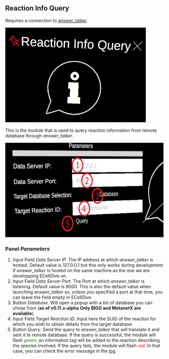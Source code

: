 ## Reaction Info Query
Requires a connection to [answer_talker](https://github.com/ecell/answer_talker).

<img src="../../../resources/images/modules/reaction_info_query.jpg" alt="Reaction Info Query" style="height: 300px;"/>

This is the module that is used to query reaction information from remote database through *answer_talker*.

<img src="../../../resources/images/modules/1x/reaction_info_query_panel.png" alt="RIQ panel" style="height: 300px;"/>

### Panel *Parameters*
1. Input Field *Data Server IP*. The IP address at which *answer_talker* is hosted. Default value is 127.0.0.1 but this only works during development if *answer_talker* is hosted on the same machine as the one we are developping ECellDive on.
2. Input Field *Data Server Port*. The Port at which *answer_talker* is listening. Default value is 8000. This is also the default value when launching *answer_talker* so, unless you specified a port at that time, you can leave the field empty in ECellDive.
3. Button *Database*. Will open a popup with a list of database you can chose from (**as of v0.11.x-alpha Only BIGG and MetanetX are available**).
4. Input Field *Target Reaction ID*. Input here the SUID of the reaction for which you wish to obtain details from the target database.
5. Button *Query*. Send the query to *answer_talker* that will translate it and sent it to remote database. If the query is successful, the module will flash <span style="color:green">*green*</span>; an information tag will be added to the reaction describing the species involved. If the query fails, the module will flash <span style="color:red">*red*</span>. In that case, you can check the error message in the [log](/articles/UserManual/UIMenus/log_menu.html).